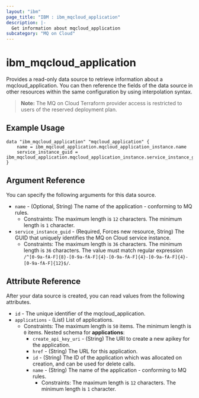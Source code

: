 ```yaml
---
layout: "ibm"
page_title: "IBM : ibm_mqcloud_application"
description: |-
  Get information about mqcloud_application
subcategory: "MQ on Cloud"
---
```


# ibm_mqcloud_application

Provides a read-only data source to retrieve information about a mqcloud_application. You can then reference the fields of the data source in other resources within the same configuration by using interpolation syntax.

> **Note:** The MQ on Cloud Terraform provider access is restricted to users of the reserved deployment plan.

## Example Usage

```hcl
data "ibm_mqcloud_application" "mqcloud_application" {
	name = ibm_mqcloud_application.mqcloud_application_instance.name
	service_instance_guid = ibm_mqcloud_application.mqcloud_application_instance.service_instance_guid
}
```

## Argument Reference

You can specify the following arguments for this data source.

* `name` - (Optional, String) The name of the application - conforming to MQ rules.
  * Constraints: The maximum length is `12` characters. The minimum length is `1` character.
* `service_instance_guid` - (Required, Forces new resource, String) The GUID that uniquely identifies the MQ on Cloud service instance.
  * Constraints: The maximum length is `36` characters. The minimum length is `36` characters. The value must match regular expression `/^[0-9a-fA-F]{8}-[0-9a-fA-F]{4}-[0-9a-fA-F]{4}-[0-9a-fA-F]{4}-[0-9a-fA-F]{12}$/`.

## Attribute Reference

After your data source is created, you can read values from the following attributes.

* `id` - The unique identifier of the mqcloud_application.
* `applications` - (List) List of applications.
  * Constraints: The maximum length is `50` items. The minimum length is `0` items.
Nested schema for **applications**:
	* `create_api_key_uri` - (String) The URI to create a new apikey for the application.
	* `href` - (String) The URL for this application.
	* `id` - (String) The ID of the application which was allocated on creation, and can be used for delete calls.
	* `name` - (String) The name of the application - conforming to MQ rules.
	  * Constraints: The maximum length is `12` characters. The minimum length is `1` character.

